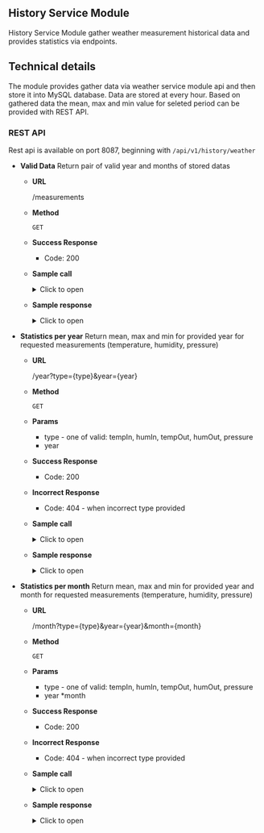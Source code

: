 ## History Service Module

History Service Module gather weather measurement historical data and provides statistics via endpoints.

## Technical details

The module provides gather data via weather service module api and then store it into MySQL database. Data are stored at every hour.
Based on gathered data the mean, max and min value for seleted period can be provided with REST API.

### REST API

Rest api is available on port 8087, beginning with `/api/v1/history/weather`
- **Valid Data**
  Return pair of valid year and months of stored datas
    * **URL**

      /measurements
    * **Method**

      `GET`
    * **Success Response**
        * Code: 200

    * **Sample call**

       <details>
       <summary>Click to open </summary>

       ```shell
        curl --location --request GET 'http://localhost:8082/api/v1/history/weather/measurements' \
       --header 'Content-Type: application/json'
       ```
       </details>

    * **Sample response**

       <details>
       <summary>Click to open </summary>

       ```json
        {
          "values": [
            {
              "year": "2023",
              "months": [
                "01",
                "02",
                "12"
              ]
            },
            {
              "year": "2022",
              "months": [
                "12"
              ]
            }
          ]
        }
       ```
       </details>

- **Statistics per year**
  Return mean, max and min for provided year for requested measurements (temperature, humidity, pressure)
    * **URL**

      /year?type={type}&year={year}
    * **Method**

      `GET`
    * **Params** 
        * type - one of valid: tempIn, humIn, tempOut, humOut, pressure
        * year
      
    * **Success Response**
        * Code: 200
        
    * **Incorrect Response**
      * Code: 404 - when incorrect type provided

    * **Sample call**

       <details>
       <summary>Click to open </summary>

       ```shell
        curl --location --request GET 'http://localhost:8082/api/v1/history/weather/year?type=pressure&year=2023' \
       --header 'Content-Type: application/json'
       ```
       </details>

    * **Sample response**

       <details>
       <summary>Click to open </summary>

       ```json
        {
          "year": "2023",
          "history": [
            {
              "month": "01",
              "min": 19.91,
              "max": 22,
              "mean": 20.72
            },
            {
              "month": "02",
              "min": 1.01,
              "max": 1.01,
              "mean": 1.01
            },
            {
              "month": "12",
              "min": 1.2,
              "max": 32.1,
              "mean": 16.65
            }
          ]
        }
       ```
       </details> 

- **Statistics per month**
  Return mean, max and min for provided year and month for requested measurements (temperature, humidity, pressure)
    * **URL**

      /month?type={type}&year={year}&month={month}
    * **Method**

      `GET`
    * **Params**
        * type - one of valid: tempIn, humIn, tempOut, humOut, pressure
        * year
        *month

    * **Success Response**
        * Code: 200

    * **Incorrect Response**
        * Code: 404 - when incorrect type provided

    * **Sample call**

       <details>
       <summary>Click to open </summary>

       ```shell
        curl --location --request GET 'http://localhost:8082/api/v1/history/weather/month?type=pressure&year=2023&month=01' \
       --header 'Content-Type: application/json'
       ```
       </details>

    * **Sample response**

       <details>
       <summary>Click to open </summary>

       ```json
        {
          "month": "01",
          "year": "2023",
          "period": "month",
          "type": "temperature",
          "history": [
            {
              "day": "01",
              "min": 21,
              "max": 22,
              "mean": 21.5
            },
            {
              "day": "02",
              "min": 19.91,
              "max": 20.01,
              "mean": 19.95
            }
          ]
        }
       ```
       </details>    